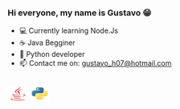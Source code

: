 ### Hi everyone, my name is Gustavo 😁

- 💻 Currently learning Node.Js
- ☕ Java Begginer
- 🐍 Python developer
- 📫 Contact me on: gustavo_h07@hotmail.com

<div style="display: inline_block">
  <br>
  <img align="center" alt="Rafa-Java" height="30" width="40" src="https://raw.githubusercontent.com/devicons/devicon/master/icons/java/java-plain.svg">
  <img align="center" alt="Rafa-Python" height="30" width="40" src="https://raw.githubusercontent.com/devicons/devicon/master/icons/python/python-original.svg">
</div>
